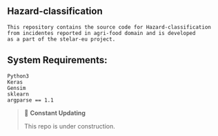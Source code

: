 ## Hazard-classification
```
This repository contains the source code for Hazard-classification from incidentes reported in agri-food domain and is developed
as a part of the stelar-eu project. 
```
## System Requirements: 
``` 
Python3
Keras
Gensim
sklearn
argparse == 1.1
```


> 🚧 **Constant Updating**
> 
> This repo is under construction.
